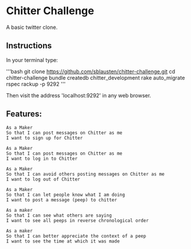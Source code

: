 Chitter Challenge
=================

A basic twitter clone.

Instructions
-------

In your terminal type:

'''bash
git clone https://github.com/sblausten/chitter-challenge.git
cd chitter-challenge
bundle
createdb chitter_development
rake auto_migrate
rspec
rackup -p 9292
'''

Then visit the address 'localhost:9292' in any web browser.


Features:
-------

```
As a Maker
So that I can post messages on Chitter as me
I want to sign up for Chitter

As a Maker
So that I can post messages on Chitter as me
I want to log in to Chitter

As a Maker
So that I can avoid others posting messages on Chitter as me
I want to log out of Chitter

As a Maker
So that I can let people know what I am doing  
I want to post a message (peep) to chitter

As a maker
So that I can see what others are saying  
I want to see all peeps in reverse chronological order

As a maker
So that I can better appreciate the context of a peep
I want to see the time at which it was made
```
